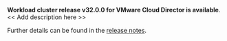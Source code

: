 **Workload cluster release v32.0.0 for VMware Cloud Director is available**. << Add description here >>

Further details can be found in the [release notes](https://docs.giantswarm.io/changes/workload-cluster-releases-cloud-director/releases/cloud-director-32.0.0).

